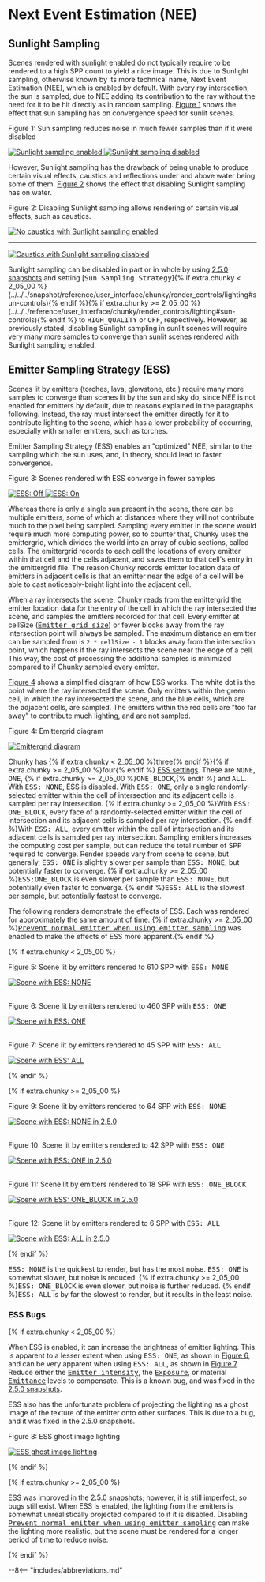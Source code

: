 # Next Event Estimation (NEE)

<!-- TODO: Explain how NEE works -->

## Sunlight Sampling

Scenes rendered with sunlight enabled do not typically require to be rendered to a high SPP count to yield a nice image. This is due to Sunlight sampling, otherwise known by its more technical name, Next Event Estimation (NEE), which is enabled by default. With every ray intersection, the sun is sampled, due to NEE adding its contribution to the ray without the need for it to be hit directly as in random sampling. [Figure 1](#figure-1) shows the effect that sun sampling has on convergence speed for sunlit scenes.

<div class="figure" id="figure-1">
  <p class="figure">Figure 1: Sun sampling reduces noise in much fewer samples than if it were disabled</p>
  <div class="figuregridcontainer">
    <a href="../../../img/user_guides/introduction/next_event_estimation/spp_comparison_sss_fast.png">
      <img class="figure" src="../../../img/user_guides/introduction/next_event_estimation/spp_comparison_sss_fast.png" alt="Sunlight sampling enabled">
    </a>
    <a href="../../../img/user_guides/introduction/next_event_estimation/spp_comparison_sss_off.png">
      <img class="figure" src="../../../img/user_guides/introduction/next_event_estimation/spp_comparison_sss_off.png" alt="Sunlight sampling disabled">
    </a>
  </div>
</div>

However, Sunlight sampling has the drawback of being unable to produce certain visual effects, caustics and reflections under and above water being some of them. [Figure 2](#figure-2) shows the effect that disabling Sunlight sampling has on water.

<div class="figure" id="figure-2">
  <p class="figure">Figure 2: Disabling Sunlight sampling allows rendering of certain visual effects, such as caustics.</p>
  <div class="figureimgcontainer">
    <a href="../../../img/user_guides/introduction/next_event_estimation/no_caustics.png">
      <img class="figure" src="../../../img/user_guides/introduction/next_event_estimation/no_caustics.png" alt="No caustics with Sunlight sampling enabled">
    </a>
    <hr>
    <a href="../../../img/user_guides/introduction/next_event_estimation/caustics.png">
      <img class="figure" src="../../../img/user_guides/introduction/next_event_estimation/caustics.png" alt="Caustics with Sunlight sampling disabled">
    </a>
  </div>
</div>

Sunlight sampling can be disabled in part or in whole by using [2.5.0 snapshots](../../../reference/user_interface/chunky_launcher/chunky_launcher_gui#advanced-settings) and setting [<samp>Sun Sampling Strategy</samp>]{% if extra.chunky < 2_05_00 %}(../../../snapshot/reference/user_interface/chunky/render_controls/lighting#sun-controls){% endif %}{% if extra.chunky >= 2_05_00 %}(../../../reference/user_interface/chunky/render_controls/lighting#sun-controls){% endif %} to <samp>HIGH_QUALITY</samp> or <samp>OFF</samp>, respectively. However, as previously stated, disabling Sunlight sampling in sunlit scenes will require very many more samples to converge than sunlit scenes rendered with Sunlight sampling enabled.

## Emitter Sampling Strategy (ESS)

Scenes lit by emitters (torches, lava, glowstone, etc.) require many more samples to converge than scenes lit by the sun and sky do, since NEE is not enabled for emitters by default, due to reasons explained in the paragraphs following. Instead, the ray must intersect the emitter directly for it to contribute lighting to the scene, which has a lower probability of occurring, especially with smaller emitters, such as torches.

Emitter Sampling Strategy (ESS) enables an "optimized" NEE, similar to the sampling which the sun uses, and, in theory, should lead to faster convergence.

<div class="figure" id="figure-3">
  <p class="figure">Figure 3: Scenes rendered with ESS converge in fewer samples</p>
  <div class="figuregridcontainer">
    <a href="../../../img/user_guides/introduction/next_event_estimation/spp_comparison_ess_none.png">
      <img class="figure" src="../../../img/user_guides/introduction/next_event_estimation/spp_comparison_ess_none.png" alt="ESS: Off">
    </a>
    <a href="../../../img/user_guides/introduction/next_event_estimation/spp_comparison_ess_all.png">
      <img class="figure" src="../../../img/user_guides/introduction/next_event_estimation/spp_comparison_ess_all.png" alt="ESS: On">
    </a>
  </div>
</div>

Whereas there is only a single sun present in the scene, there can be multiple emitters, some of which at distances where they will not contribute much to the pixel being sampled. Sampling every emitter in the scene would require much more computing power, so to counter that, Chunky uses the emittergrid, which divides the world into an array of cubic sections, called cells. The emittergrid records to each cell the locations of every emitter within that cell and the cells adjacent, and saves them to that cell's entry in the emittergrid file. The reason Chunky records emitter location data of emitters in adjacent cells is that an emitter near the edge of a cell will be able to cast noticeably-bright light into the adjacent cell.

When a ray intersects the scene, Chunky reads from the emittergrid the emitter location data for the entry of the cell in which the ray intersected the scene, and samples the emitters recorded for that cell. Every emitter at cellSize ([<samp>Emitter grid size</samp>](../../../reference/user_interface/chunky/render_controls/advanced)) or fewer blocks away from the ray intersection point will always be sampled. The maximum distance an emitter can be sampled from is `2 * cellSize - 1` blocks away from the intersection point, which happens if the ray intersects the scene near the edge of a cell. This way, the cost of processing the additional samples is minimized compared to if Chunky sampled every emitter.

[Figure 4](#figure-4) shows a simplified diagram of how ESS works. The white dot is the point where the ray intersected the scene. Only emitters within the green cell, in which the ray intersected the scene, and the blue cells, which are the adjacent cells, are sampled. The emitters within the red cells are "too far away" to contribute much lighting, and are not sampled.

<div class="figure" id="figure-4">
  <p class="figure">Figure 4: Emittergrid diagram</p>
  <div class="figureimgcontainer">
    <a href="../../../img/user_guides/introduction/next_event_estimation/ess_diagram.png">
      <img class="figure" src="../../../img/user_guides/introduction/next_event_estimation/ess_diagram.png" alt="Emittergrid diagram">
    </a>
  </div>
</div>

Chunky has {% if extra.chunky < 2_05_00 %}three{% endif %}{% if extra.chunky >= 2_05_00 %}four{% endif %} [ESS settings](../../../reference/user_interface/chunky/render_controls/lighting#emitter-controls). These are <samp>NONE</samp>, <samp>ONE</samp>, {% if extra.chunky >= 2_05_00 %}<samp>ONE_BLOCK</samp>,{% endif %} and <samp>ALL</samp>. With <samp>ESS: NONE</samp>, ESS is disabled. With <samp>ESS: ONE</samp>, only a single randomly-selected emitter within the cell of intersection and its adjacent cells is sampled per ray intersection. {% if extra.chunky >= 2_05_00 %}With <samp>ESS: ONE_BLOCK</samp>, every face of a randomly-selected emitter within the cell of intersection and its adjacent cells is sampled per ray intersection. {% endif %}With <samp>ESS: ALL</samp>, every emitter within the cell of intersection and its adjacent cells is sampled per ray intersection. Sampling emitters increases the computing cost per sample, but can reduce the total number of SPP required to converge. Render speeds vary from scene to scene, but generally, <samp>ESS: ONE</samp> is slightly slower per sample than <samp>ESS: NONE</samp>, but potentially faster to converge. {% if extra.chunky >= 2_05_00 %}<samp>ESS:ONE_BLOCK</samp> is even slower per sample than <samp>ESS: NONE</samp>, but potentially even faster to converge. {% endif %}<samp>ESS: ALL</samp> is the slowest per sample, but potentially fastest to converge.

The following renders demonstrate the effects of ESS. Each was rendered for approximately the same amount of time. {% if extra.chunky >= 2_05_00 %}[<samp>Prevent normal emitter when using emitter sampling</samp>](../../../reference/user_interface/chunky/render_controls/advanced) was enabled to make the effects of ESS more apparent.{% endif %}

{% if extra.chunky < 2_05_00 %}

<div class="figure" id="figure-5">
  <p class="figure">Figure 5: Scene lit by emitters rendered to 610 SPP with <samp>ESS: NONE</samp></p>
  <div class="figureimgcontainer">
    <a href="../../../img/user_guides/introduction/next_event_estimation/ess_none-stable.png">
      <img class="figure" src="../../../img/user_guides/introduction/next_event_estimation/ess_none-stable.png" alt="Scene with ESS: NONE">
    </a>
  </div>
</div>
<br>

<div class="figure" id="figure-6">
  <p class="figure">Figure 6: Scene lit by emitters rendered to 460 SPP with <samp>ESS: ONE</samp></p>
  <div class="figureimgcontainer">
    <a href="../../../img/user_guides/introduction/next_event_estimation/ess_one-stable.png">
      <img class="figure" src="../../../img/user_guides/introduction/next_event_estimation/ess_one-stable.png" alt="Scene with ESS: ONE">
    </a>
  </div>
</div>
<br>

<div class="figure" id="figure-7">
  <p class="figure">Figure 7: Scene lit by emitters rendered to 45 SPP with <samp>ESS: ALL</samp></p>
  <div class="figureimgcontainer">
    <a href="../../../img/user_guides/introduction/next_event_estimation/ess_all-stable.png">
      <img class="figure" src="../../../img/user_guides/introduction/next_event_estimation/ess_all-stable.png" alt="Scene with ESS: ALL">
    </a>
  </div>
</div>

{% endif %}

{% if extra.chunky >= 2_05_00 %}

<div class="figure" id="figure-5">
  <p class="figure">Figure 9: Scene lit by emitters rendered to 64 SPP with <samp>ESS: NONE</samp></p>
  <div class="figureimgcontainer">
    <a href="../../../img/user_guides/introduction/next_event_estimation/ess_none-snapshot.png">
      <img class="figure" src="../../../img/user_guides/introduction/next_event_estimation/ess_none-snapshot.png" alt="Scene with ESS: NONE in 2.5.0">
    </a>
  </div>
</div>
<br>

<div class="figure" id="figure-6">
  <p class="figure">Figure 10: Scene lit by emitters rendered to 42 SPP with <samp>ESS: ONE</samp></p>
  <div class="figureimgcontainer">
    <a href="../../../img/user_guides/introduction/next_event_estimation/ess_one-snapshot.png">
      <img class="figure" src="../../../img/user_guides/introduction/next_event_estimation/ess_one-snapshot.png" alt="Scene with ESS: ONE in 2.5.0">
    </a>
  </div>
</div>
<br>

<div class="figure" id="figure-7">
  <p class="figure">Figure 11: Scene lit by emitters rendered to 18 SPP with <samp>ESS: ONE_BLOCK</samp></p>
  <div class="figureimgcontainer">
    <a href="../../../img/user_guides/introduction/next_event_estimation/ess_one_block-snapshot.png">
      <img class="figure" src="../../../img/user_guides/introduction/next_event_estimation/ess_one_block-snapshot.png" alt="Scene with ESS: ONE_BLOCK in 2.5.0">
    </a>
  </div>
</div>
<br>

<div class="figure" id="figure-8">
  <p class="figure">Figure 12: Scene lit by emitters rendered to 6 SPP with <samp>ESS: ALL</samp></p>
  <div class="figureimgcontainer">
    <a href="../../../img/user_guides/introduction/next_event_estimation/ess_all-snapshot.png">
      <img class="figure" src="../../../img/user_guides/introduction/next_event_estimation/ess_all-snapshot.png" alt="Scene with ESS: ALL in 2.5.0">
    </a>
  </div>
</div>

{% endif %}

<samp>ESS: NONE</samp> is the quickest to render, but has the most noise. <samp>ESS: ONE</samp> is somewhat slower, but noise is reduced. {% if extra.chunky >= 2_05_00 %}<samp>ESS: ONE_BLOCK</samp> is even slower, but noise is further reduced. {% endif %}<samp>ESS: ALL</samp> is by far the slowest to render, but it results in the least noise.

### ESS Bugs

{% if extra.chunky < 2_05_00 %}

When ESS is enabled, it can increase the brightness of emitter lighting. This is apparent to a lesser extent when using <samp>ESS: ONE</samp>, as shown in [Figure 6](#figure-6), and can be very apparent when using <samp>ESS: ALL</samp>, as shown in [Figure 7](#figure-7). Reduce either the [<samp>Emitter intensity</samp>](../../../reference/user_interface/chunky/render_controls/lighting), the [<samp>Exposure</samp>](../../../reference/user_interface/chunky/render_controls/postprocessing), or material [<samp>Emittance</samp>](../../../reference/user_interface/chunky/render_controls/materials) levels to compensate. This is a known bug, and was fixed in the [2.5.0 snapshots](../../../reference/user_interface/chunky_launcher/chunky_launcher_gui#advanced-settings).

ESS also has the unfortunate problem of projecting the lighting as a ghost image of the texture of the emitter onto other surfaces. This is due to a bug, and it was fixed in the 2.5.0 snapshots.

<div class="figure" id="figure-8">
  <p class="figure">Figure 8: ESS ghost image lighting</p>
  <div class="figureimgcontainer">
    <a href="../../../img/user_guides/introduction/next_event_estimation/ess_ghost.png">
      <img class="figure" src="../../../img/user_guides/introduction/next_event_estimation/ess_ghost.png" alt="ESS ghost image lighting">
    </a>
  </div>
</div>

{% endif %}

{% if extra.chunky >= 2_05_00 %}

ESS was improved in the 2.5.0 snapshots; however, it is still imperfect, so bugs still exist. When ESS is enabled, the lighting from the emitters is somewhat unrealistically projected compared to if it is disabled. Disabling [<samp>Prevent normal emitter when using emitter sampling</samp>](../../../reference/user_interface/chunky/render_controls/advanced#controls) can make the lighting more realistic, but the scene must be rendered for a longer period of time to reduce noise.

{% endif %}

--8<-- "includes/abbreviations.md"
